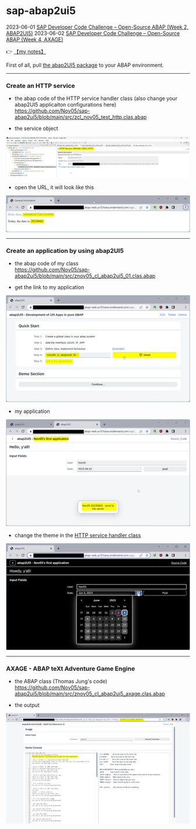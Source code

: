 # sap-abap2ui5  

2023-06-01 [SAP Developer Code Challenge – Open-Source ABAP (Week 2, ABAP2UI5)](https://groups.community.sap.com/t5/application-development/sap-developer-code-challenge-open-source-abap-week-2/m-p/260727#M1372) 
2023-06-02 [SAP Developer Code Challenge – Open-Source ABAP (Week 4, AXAGE)](https://groups.community.sap.com/t5/application-development/sap-developer-code-challenge-open-source-abap-week-4/td-p/263470)  
 

👉 [【my notes】](https://docs.google.com/document/d/13tiPco-_IDn_uZSP94QdgXN9lTABFTn2QKjVw_yqZKM)

First of all, pull [the abap2UI5 package](https://github.com/oblomov-dev/abap2UI5) to your ABAP environment. 

---

### Create an HTTP service  

* the abap code of the HTTP service handler class (also change your abap2UI5 applicaiton configurations here)   
https://github.com/Nov05/sap-abap2ui5/blob/main/src/zcl_nov05_test_http.clas.abap  

* the service object  
<img src="https://raw.githubusercontent.com/Nov05/pictures/master/sap-abap2ui5/2023-06-01%2019_18_48-NVIDIA%20GeForce%20Overlay.jpg">  

* open the URL, it will look like this  
<img src="https://raw.githubusercontent.com/Nov05/pictures/master/sap-abap2ui5/2023-06-01%2019_23_34-General%20Information.jpg">   

---

### Create an application by using abap2UI5  
* the abap code of my class  
https://github.com/Nov05/sap-abap2ui5/blob/main/src/znov05_cl_abap2ui5_01.clas.abap  

* get the link to my application  
<img src="https://raw.githubusercontent.com/Nov05/pictures/master/sap-abap2ui5/2023-06-01%2021_54_54-abap2UI5.jpg">  

* my application  
<img src="https://github.com/Nov05/pictures/blob/master/sap-abap2ui5/2023-06-01%2022_00_02-abap2UI5.jpg?raw=true">

* change the theme in the [HTTP service handler class](https://github.com/Nov05/sap-abap2ui5/blob/main/src/zcl_nov05_test_http.clas.abap)   
<img src="https://github.com/Nov05/pictures/blob/master/sap-abap2ui5/2023-06-02%2023_06_57-abap2UI5.jpg?raw=true">  

---

### AXAGE - ABAP teXt Adventure Game Engine  
* the ABAP class (Thomas Jung's code)    
https://github.com/Nov05/sap-abap2ui5/blob/main/src/znov05_cl_abap2ui5_axage.clas.abap  

* the output  
<img src="https://github.com/Nov05/pictures/blob/master/sap-abap2ui5/2023-06-02%2012_08_31-abap2UI5.jpg?raw=true">  
